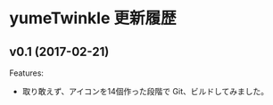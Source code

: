 yumeTwinkle 更新履歴
=======================================================================

## v0.1 (2017-02-21)

Features:

* 取り敢えず、アイコンを14個作った段階で Git、ビルドしてみました。